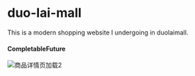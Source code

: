 # duo-lai-mall

This is a modern shopping website I undergoing in duolaimall. 



#### CompletableFuture



![商品详情页加载2](C:\Users\Jinhong\Desktop\项目3\duo-lai-mall\assets\商品详情页加载2.gif)